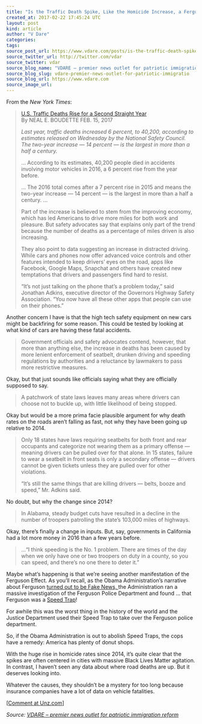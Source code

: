 ```yaml
---
title: "Is the Traffic Death Spike, Like the Homicide Increase, a Ferguson Effect?"
created_at: 2017-02-22 17:45:24 UTC
layout: post
kind: article
author: "V Dare"
categories: 
tags: 
source_post_url: https://www.vdare.com/posts/is-the-traffic-death-spike-like-the-homicide-increase-a-ferguson-effect
source_twitter_url: http://twitter.com/vdar
source_twitter: vdar
source_blog_name: "VDARE – premier news outlet for patriotic immigration reform"
source_blog_slug: vdare-premier-news-outlet-for-patriotic-immigratio
source_blog_url: https://www.vdare.com
source_image_url: 
---
```

<div class="pf-content"><p>From the <em>New York Times</em>:</p>
<blockquote><p><a id="xlink_1_2" class="xlink" title="Anchor Link to This Paragraph" href="http://www.unz.com/isteve/is-the-traffic-death-spike-like-the-homicide-increase-also-a-ferguson-effect/#xlink_1_2" name="xlink_1_2"></a> <a title="https://www.nytimes.com/2017/02/15/business/highway-traffic-safety.html?hpw&amp;rref=automobiles&amp;action=click&amp;pgtype=Homepage&amp;module=well-region&amp;region=bottom-well&amp;WT.nav=bottom-well" href="https://www.nytimes.com/2017/02/15/business/highway-traffic-safety.html?hpw&amp;rref=automobiles&amp;action=click&amp;pgtype=Homepage&amp;module=well-region&amp;region=bottom-well&amp;WT.nav=bottom-well">U.S. Traffic Deaths Rise for a Second Straight Year</a><br />
By NEAL E. BOUDETTE FEB. 15, 2017</p>
<p><a id="xlink_1_3" class="xlink" title="Anchor Link to This Paragraph" href="http://www.unz.com/isteve/is-the-traffic-death-spike-like-the-homicide-increase-also-a-ferguson-effect/#xlink_1_3" name="xlink_1_3"></a><em>Last year, traffic deaths increased 6 percent, to 40,200, according to estimates released on Wednesday by the National Safety Council. The two-year increase — 14 percent — is the largest in more than a half a century. </em></p>
<p><a id="xlink_1_4" class="xlink" title="Anchor Link to This Paragraph" href="http://www.unz.com/isteve/is-the-traffic-death-spike-like-the-homicide-increase-also-a-ferguson-effect/#xlink_1_4" name="xlink_1_4"></a>… According to its estimates, 40,200 people died in accidents involving motor vehicles in 2016, a 6 percent rise from the year before.</p>
<p><a id="xlink_1_5" class="xlink" title="Anchor Link to This Paragraph" href="http://www.unz.com/isteve/is-the-traffic-death-spike-like-the-homicide-increase-also-a-ferguson-effect/#xlink_1_5" name="xlink_1_5"></a>… The 2016 total comes after a 7 percent rise in 2015 and means the two-year increase — 14 percent — is the largest in more than a half a century. …</p>
<p><a id="xlink_1_6" class="xlink" title="Anchor Link to This Paragraph" href="http://www.unz.com/isteve/is-the-traffic-death-spike-like-the-homicide-increase-also-a-ferguson-effect/#xlink_1_6" name="xlink_1_6"></a>Part of the increase is believed to stem from the improving economy, which has led Americans to drive more miles for both work and pleasure. But safety advocates say that explains only part of the trend because the number of deaths as a percentage of miles driven is also increasing.</p>
<p><a id="xlink_1_7" class="xlink" title="Anchor Link to This Paragraph" href="http://www.unz.com/isteve/is-the-traffic-death-spike-like-the-homicide-increase-also-a-ferguson-effect/#xlink_1_7" name="xlink_1_7"></a>They also point to data suggesting an increase in distracted driving. While cars and phones now offer advanced voice controls and other features intended to keep drivers’ eyes on the road, apps like Facebook, Google Maps, Snapchat and others have created new temptations that drivers and passengers find hard to resist.</p>
<p><a id="xlink_1_8" class="xlink" title="Anchor Link to This Paragraph" href="http://www.unz.com/isteve/is-the-traffic-death-spike-like-the-homicide-increase-also-a-ferguson-effect/#xlink_1_8" name="xlink_1_8"></a>“It’s not just talking on the phone that’s a problem today,” said Jonathan Adkins, executive director of the Governors Highway Safety Association. “You now have all these other apps that people can use on their phones.”</p></blockquote>
<p><a id="xlink_1_9" class="xlink" title="Anchor Link to This Paragraph" href="http://www.unz.com/isteve/is-the-traffic-death-spike-like-the-homicide-increase-also-a-ferguson-effect/#xlink_1_9" name="xlink_1_9"></a>Another concern I have is that the high tech safety equipment on new cars might be backfiring for some reason. This could be tested by looking at what kind of cars are having these fatal accidents.</p>
<blockquote><p><a id="xlink_1_10" class="xlink" title="Anchor Link to This Paragraph" href="http://www.unz.com/isteve/is-the-traffic-death-spike-like-the-homicide-increase-also-a-ferguson-effect/#xlink_1_10" name="xlink_1_10"></a> Government officials and safety advocates contend, however, that more than anything else, the increase in deaths has been caused by more lenient enforcement of seatbelt, drunken driving and speeding regulations by authorities and a reluctance by lawmakers to pass more restrictive measures.</p></blockquote>
<p><a id="xlink_1_11" class="xlink" title="Anchor Link to This Paragraph" href="http://www.unz.com/isteve/is-the-traffic-death-spike-like-the-homicide-increase-also-a-ferguson-effect/#xlink_1_11" name="xlink_1_11"></a>Okay, but that just sounds like officials saying what they are officially supposed to say.</p>
<blockquote><p><a id="xlink_1_12" class="xlink" title="Anchor Link to This Paragraph" href="http://www.unz.com/isteve/is-the-traffic-death-spike-like-the-homicide-increase-also-a-ferguson-effect/#xlink_1_12" name="xlink_1_12"></a> A patchwork of state laws leaves many areas where drivers can choose not to buckle up, with little likelihood of being stopped.</p><!-- TAG START { player: "7518-804336-VDare - Outstream - Rev", owner: "ONE Video by AOL", for: "ONE Video by AOL" - BEINJS } --><div id="57966237cc52c74a5e1363c4" class="vdb_player vdb_57966237cc52c74a5e1363c456bcd17ce4b018167fea5539">    <script type="text/javascript" src="//delivery.vidible.tv/jsonp/pid=57966237cc52c74a5e1363c4/56bcd17ce4b018167fea5539_bein.js"></script></div><!-- TAG END { date: 07/25/16 } --></blockquote>
<p><a id="xlink_1_13" class="xlink" title="Anchor Link to This Paragraph" href="http://www.unz.com/isteve/is-the-traffic-death-spike-like-the-homicide-increase-also-a-ferguson-effect/#xlink_1_13" name="xlink_1_13"></a>Okay but would be a more prima facie plausible argument for why death rates on the roads aren’t falling as fast, not why they have been going up relative to 2014.</p>
<blockquote><p><a id="xlink_1_14" class="xlink" title="Anchor Link to This Paragraph" href="http://www.unz.com/isteve/is-the-traffic-death-spike-like-the-homicide-increase-also-a-ferguson-effect/#xlink_1_14" name="xlink_1_14"></a> Only 18 states have laws requiring seatbelts for both front and rear occupants and categorize not wearing them as a primary offense — meaning drivers can be pulled over for that alone. In 15 states, failure to wear a seatbelt in front seats is only a secondary offense — drivers cannot be given tickets unless they are pulled over for other violations.</p>
<p><a id="xlink_1_15" class="xlink" title="Anchor Link to This Paragraph" href="http://www.unz.com/isteve/is-the-traffic-death-spike-like-the-homicide-increase-also-a-ferguson-effect/#xlink_1_15" name="xlink_1_15"></a>“It’s still the same things that are killing drivers — belts, booze and speed,” Mr. Adkins said.</p></blockquote>
<p><a id="xlink_1_16" class="xlink" title="Anchor Link to This Paragraph" href="http://www.unz.com/isteve/is-the-traffic-death-spike-like-the-homicide-increase-also-a-ferguson-effect/#xlink_1_16" name="xlink_1_16"></a>No doubt, but why the change since 2014?</p>
<blockquote><p><a id="xlink_1_17" class="xlink" title="Anchor Link to This Paragraph" href="http://www.unz.com/isteve/is-the-traffic-death-spike-like-the-homicide-increase-also-a-ferguson-effect/#xlink_1_17" name="xlink_1_17"></a> In Alabama, steady budget cuts have resulted in a decline in the number of troopers patrolling the state’s 103,000 miles of highways.</p></blockquote>
<p><a id="xlink_1_18" class="xlink" title="Anchor Link to This Paragraph" href="http://www.unz.com/isteve/is-the-traffic-death-spike-like-the-homicide-increase-also-a-ferguson-effect/#xlink_1_18" name="xlink_1_18"></a>Okay, there’s finally a change in inputs. But, say, governments in California had a lot more money in 2016 than a few years before.</p>
<blockquote><p><a id="xlink_1_19" class="xlink" title="Anchor Link to This Paragraph" href="http://www.unz.com/isteve/is-the-traffic-death-spike-like-the-homicide-increase-also-a-ferguson-effect/#xlink_1_19" name="xlink_1_19"></a> …“I think speeding is the No. 1 problem. There are times of the day when we only have one or two troopers on duty in a county, so you can speed, and there’s no one there to deter it.”</p></blockquote>
<p><a id="xlink_1_20" class="xlink" title="Anchor Link to This Paragraph" href="http://www.unz.com/isteve/is-the-traffic-death-spike-like-the-homicide-increase-also-a-ferguson-effect/#xlink_1_20" name="xlink_1_20"></a>Maybe what’s happening is that we’re seeing another manifestation of the Ferguson Effect. As you’ll recall, as the Obama Administration’s narrative about Ferguson <a href="http://www.vdare.com/posts/ferguson-turns-out-to-be-another-trayvon-style-fiasco">turned out to be Fake News, </a>the Administration ran a massive investigation of the Ferguson Police Department and found … that Ferguson was a <a title="http://www.unz.com/isteve/a-cynical-take-on-the-endless-ferguson-hoopla/" href="http://www.vdare.com/posts/a-cynical-take-on-the-endless-ferguson-hoopla-its-about-gentrification">Speed Trap</a>!</p>
<p><a id="xlink_1_21" class="xlink" title="Anchor Link to This Paragraph" href="http://www.unz.com/isteve/is-the-traffic-death-spike-like-the-homicide-increase-also-a-ferguson-effect/#xlink_1_21" name="xlink_1_21"></a>For awhile this was the worst thing in the history of the world and the Justice Department used their Speed Trap to take over the Ferguson police department.</p>
<p><a id="xlink_1_22" class="xlink" title="Anchor Link to This Paragraph" href="http://www.unz.com/isteve/is-the-traffic-death-spike-like-the-homicide-increase-also-a-ferguson-effect/#xlink_1_22" name="xlink_1_22"></a>So, if the Obama Administration is out to abolish Speed Traps, the cops have a remedy: America has plenty of donut shops.</p>
<p><a id="xlink_1_23" class="xlink" title="Anchor Link to This Paragraph" href="http://www.unz.com/isteve/is-the-traffic-death-spike-like-the-homicide-increase-also-a-ferguson-effect/#xlink_1_23" name="xlink_1_23"></a>With the huge rise in homicide rates since 2014, it’s quite clear that the spikes are often centered in cities with massive Black Lives Matter agitation. In contrast, I haven’t seen any data about where road deaths are up. But it deserves looking into.</p>
<p><a id="xlink_1_24" class="xlink" title="Anchor Link to This Paragraph" href="http://www.unz.com/isteve/is-the-traffic-death-spike-like-the-homicide-increase-also-a-ferguson-effect/#xlink_1_24" name="xlink_1_24"></a>Whatever the causes, they shouldn’t be a mystery for too long because insurance companies have a lot of data on vehicle fatalities.</p>
<p>[<a href="http://www.unz.com/isteve/is-the-traffic-death-spike-like-the-homicide-increase-also-a-ferguson-effect/">Comment at Unz.com</a>]</p>
</div><div class="">
    <i>Source: <a href="https://www.vdare.com">VDARE – premier news outlet for patriotic immigration reform</a></i>
</div>
